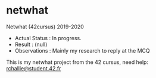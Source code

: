 # netwhat
Netwhat (42cursus) 2019-2020

- Actual Status : In progress.
- Result        : (null)
- Observations : Mainly my research to reply at the MCQ

This is my netwhat project from the 42 cursus,
need help:
rchallie@student.42.fr

